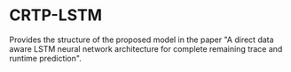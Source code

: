 # CRTP-LSTM
Provides the structure of the proposed model in the paper "A direct data aware LSTM neural network architecture for complete remaining trace and runtime prediction".
